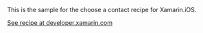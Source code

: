 This is the sample for the choose a contact recipe for Xamarin.iOS.

[See recipe at developer.xamarin.com](http://developer.xamarin.com/recipes/ios/shared_resources/contacts/choose_a_contact)
